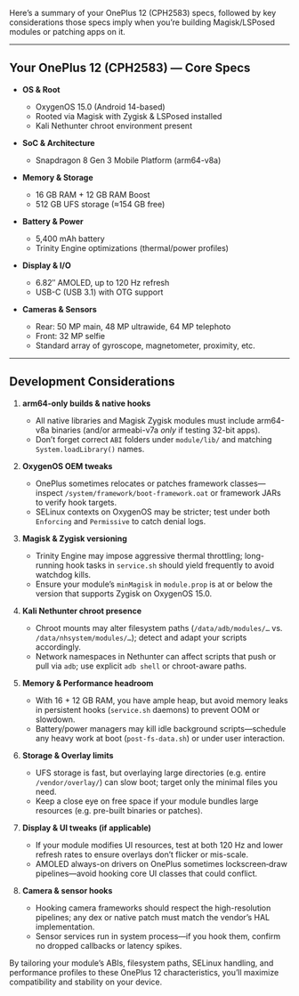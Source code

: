 Here’s a summary of your OnePlus 12 (CPH2583) specs, followed by key considerations those specs imply when you’re building Magisk/LSPosed modules or patching apps on it.

---

## Your OnePlus 12 (CPH2583) — Core Specs

* **OS & Root**

  * OxygenOS 15.0 (Android 14-based)
  * Rooted via Magisk with Zygisk & LSPosed installed
  * Kali Nethunter chroot environment present

* **SoC & Architecture**

  * Snapdragon 8 Gen 3 Mobile Platform (arm64-v8a)

* **Memory & Storage**

  * 16 GB RAM + 12 GB RAM Boost
  * 512 GB UFS storage (≈154 GB free)

* **Battery & Power**

  * 5,400 mAh battery
  * Trinity Engine optimizations (thermal/power profiles)

* **Display & I/O**

  * 6.82″ AMOLED, up to 120 Hz refresh
  * USB-C (USB 3.1) with OTG support

* **Cameras & Sensors**

  * Rear: 50 MP main, 48 MP ultrawide, 64 MP telephoto
  * Front: 32 MP selfie
  * Standard array of gyroscope, magnetometer, proximity, etc.

---

## Development Considerations

1. **arm64-only builds & native hooks**

   * All native libraries and Magisk Zygisk modules must include arm64-v8a binaries (and/or armeabi-v7a *only* if testing 32-bit apps).
   * Don’t forget correct `ABI` folders under `module/lib/` and matching `System.loadLibrary()` names.

2. **OxygenOS OEM tweaks**

   * OnePlus sometimes relocates or patches framework classes—inspect `/system/framework/boot-framework.oat` or framework JARs to verify hook targets.
   * SELinux contexts on OxygenOS may be stricter; test under both `Enforcing` and `Permissive` to catch denial logs.

3. **Magisk & Zygisk versioning**

   * Trinity Engine may impose aggressive thermal throttling; long-running hook tasks in `service.sh` should yield frequently to avoid watchdog kills.
   * Ensure your module’s `minMagisk` in `module.prop` is at or below the version that supports Zygisk on OxygenOS 15.0.

4. **Kali Nethunter chroot presence**

   * Chroot mounts may alter filesystem paths (`/data/adb/modules/…` vs. `/data/nhsystem/modules/…`); detect and adapt your scripts accordingly.
   * Network namespaces in Nethunter can affect scripts that push or pull via `adb`; use explicit `adb shell` or chroot-aware paths.

5. **Memory & Performance headroom**

   * With 16 + 12 GB RAM, you have ample heap, but avoid memory leaks in persistent hooks (`service.sh` daemons) to prevent OOM or slowdown.
   * Battery/power managers may kill idle background scripts—schedule any heavy work at boot (`post-fs-data.sh`) or under user interaction.

6. **Storage & Overlay limits**

   * UFS storage is fast, but overlaying large directories (e.g. entire `/vendor/overlay/`) can slow boot; target only the minimal files you need.
   * Keep a close eye on free space if your module bundles large resources (e.g. pre-built binaries or patches).

7. **Display & UI tweaks (if applicable)**

   * If your module modifies UI resources, test at both 120 Hz and lower refresh rates to ensure overlays don’t flicker or mis-scale.
   * AMOLED always-on drivers on OnePlus sometimes lockscreen‐draw pipelines—avoid hooking core UI classes that could conflict.

8. **Camera & sensor hooks**

   * Hooking camera frameworks should respect the high-resolution pipelines; any dex or native patch must match the vendor’s HAL implementation.
   * Sensor services run in system process—if you hook them, confirm no dropped callbacks or latency spikes.

By tailoring your module’s ABIs, filesystem paths, SELinux handling, and performance profiles to these OnePlus 12 characteristics, you’ll maximize compatibility and stability on your device.
